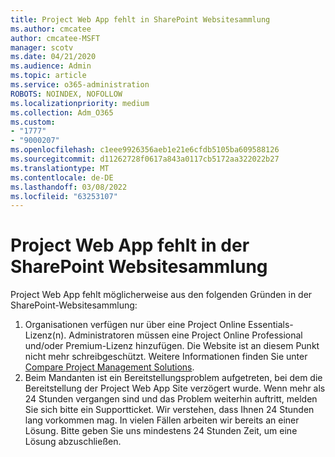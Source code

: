 ```yaml
---
title: Project Web App fehlt in SharePoint Websitesammlung
ms.author: cmcatee
author: cmcatee-MSFT
manager: scotv
ms.date: 04/21/2020
ms.audience: Admin
ms.topic: article
ms.service: o365-administration
ROBOTS: NOINDEX, NOFOLLOW
ms.localizationpriority: medium
ms.collection: Adm_O365
ms.custom:
- "1777"
- "9000207"
ms.openlocfilehash: c1eee9926356aeb1e21e6cfdb5105ba609588126
ms.sourcegitcommit: d11262728f0617a843a0117cb5172aa322022b27
ms.translationtype: MT
ms.contentlocale: de-DE
ms.lasthandoff: 03/08/2022
ms.locfileid: "63253107"
---
```

# <a name="project-web-app-is-missing-from-the-sharepoint-site-collection"></a>Project Web App fehlt in der SharePoint Websitesammlung

Project Web App fehlt möglicherweise aus den folgenden Gründen in der SharePoint-Websitesammlung:

1. Organisationen verfügen nur über eine Project Online Essentials-Lizenz(n). Administratoren müssen eine Project Online Professional und/oder Premium-Lizenz hinzufügen. Die Website ist an diesem Punkt nicht mehr schreibgeschützt. Weitere Informationen finden Sie unter [Compare Project Management Solutions](https://products.office.com/project/compare-microsoft-project-management-software?tab=1).
2. Beim Mandanten ist ein Bereitstellungsproblem aufgetreten, bei dem die Bereitstellung der Project Web App Site verzögert wurde. Wenn mehr als 24 Stunden vergangen sind und das Problem weiterhin auftritt, melden Sie sich bitte ein Supportticket. Wir verstehen, dass Ihnen 24 Stunden lang vorkommen mag. In vielen Fällen arbeiten wir bereits an einer Lösung. Bitte geben Sie uns mindestens 24 Stunden Zeit, um eine Lösung abzuschließen.

